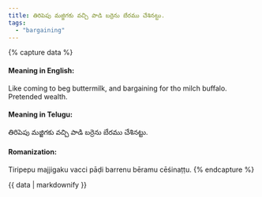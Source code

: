 ```yaml
---
title: తిరిపెపు మజ్జిగకు వచ్చి పాడి బర్రెను బేరము చేశినట్టు.
tags:
  - "bargaining"
---
```


{% capture data %}
#### Meaning in English:
Like coming to beg buttermilk, and bargaining for tho milch buffalo.
Pretended wealth.

#### Meaning in Telugu:
తిరిపెపు మజ్జిగకు వచ్చి పాడి బర్రెను బేరము చేశినట్టు.

#### Romanization:
Tiripepu majjigaku vacci pāḍi barrenu bēramu cēśinaṭṭu.
{% endcapture %}

{{ data | markdownify }}

